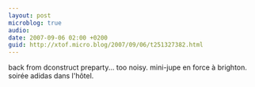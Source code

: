 ```yaml
---
layout: post
microblog: true
audio: 
date: 2007-09-06 02:00 +0200
guid: http://xtof.micro.blog/2007/09/06/t251327382.html
---
```

back from dconstruct preparty... too noisy. mini-jupe en force à brighton. soirée adidas dans l'hôtel.
